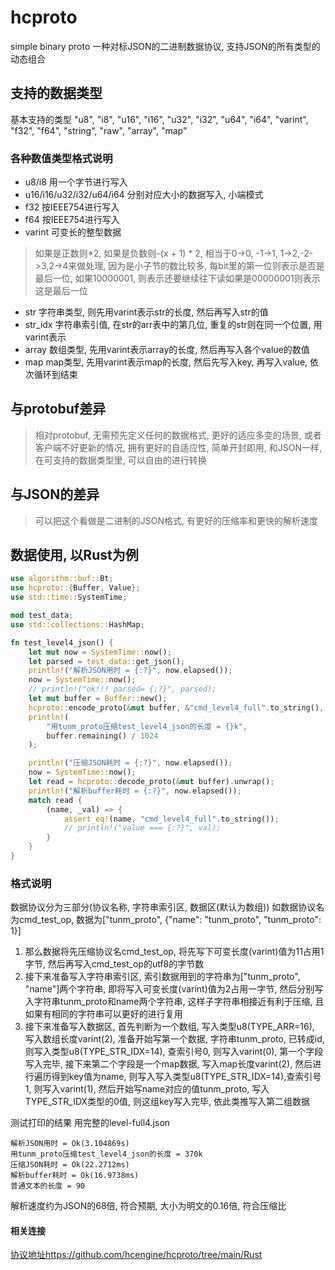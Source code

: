 # hcproto
simple binary proto
一种对标JSON的二进制数据协议, 支持JSON的所有类型的动态组合

## 支持的数据类型
基本支持的类型 "u8",   "i8",   "u16",   "i16",   "u32",   "i32", "u64",   "i64", "varint", "f32", "f64", "string",  "raw", "array",  "map"

### 各种数值类型格式说明
- u8/i8 用一个字节进行写入
- u16/i16/u32/i32/u64/i64 分别对应大小的数据写入, 小端模式
- f32 按IEEE754进行写入
- f64 按IEEE754进行写入
- varint 可变长的整型数据
> 如果是正数则*2, 如果是负数则-(x + 1) * 2, 相当于0->0, -1->1, 1->2,-2->3,2->4来做处理, 因为是小子节的数比较多, 每bit里的第一位则表示是否是最后一位, 如果10000001, 则表示还要继续往下读如果是00000001则表示这是最后一位
- str 字符串类型, 则先用varint表示str的长度, 然后再写入str的值
- str_idx 字符串索引值, 在str的arr表中的第几位, 重复的str则在同一个位置, 用varint表示
- array 数组类型, 先用varint表示array的长度, 然后再写入各个value的数值
- map map类型, 先用varint表示map的长度, 然后先写入key, 再写入value, 依次循环到结束

## 与protobuf差异
> 相对protobuf, 无需预先定义任何的数据格式, 更好的适应多变的场景, 或者客户端不好更新的情况, 拥有更好的自适应性, 简单开封即用, 和JSON一样, 在可支持的数据类型里, 可以自由的进行转换
## 与JSON的差异
> 可以把这个看做是二进制的JSON格式, 有更好的压缩率和更快的解析速度


## 数据使用, 以Rust为例
```rust
use algorithm::buf::Bt;
use hcproto::{Buffer, Value};
use std::time::SystemTime;

mod test_data;
use std::collections::HashMap;

fn test_level4_json() {
    let mut now = SystemTime::now();
    let parsed = test_data::get_json();
    println!("解析JSON用时 = {:?}", now.elapsed());
    now = SystemTime::now();
    // println!("ok!!! parsed= {:?}", parsed);
    let mut buffer = Buffer::new();
    hcproto::encode_proto(&mut buffer, &"cmd_level4_full".to_string(), vec![parsed]).unwrap();
    println!(
        "用tunm_proto压缩test_level4_json的长度 = {}k",
        buffer.remaining() / 1024
    );

    println!("压缩JSON耗时 = {:?}", now.elapsed());
    now = SystemTime::now();
    let read = hcproto::decode_proto(&mut buffer).unwrap();
    println!("解析buffer耗时 = {:?}", now.elapsed());
    match read {
        (name, _val) => {
            assert_eq!(name, "cmd_level4_full".to_string());
            // println!("value === {:?}", val);
        }
    }
}

```

### 格式说明
数据协议分为三部分(协议名称, 字符串索引区, 数据区(默认为数组))
如数据协议名为cmd_test_op, 数据为["tunm_proto", {"name": "tunm_proto", "tunm_proto": 1}]
1. 那么数据将先压缩协议名cmd_test_op, 将先写下可变长度(varint)值为11占用1字节, 然后再写入cmd_test_op的utf8的字节数
2. 接下来准备写入字符串索引区, 索引数据用到的字符串为["tunm_proto", "name"]两个字符串, 即将写入可变长度(varint)值为2占用一字节, 然后分别写入字符串tunm_proto和name两个字符串, 这样子字符串相接近有利于压缩, 且如果有相同的字符串可以更好的进行复用
3. 接下来准备写入数据区, 
首先判断为一个数组, 写入类型u8(TYPE_ARR=16), 写入数组长度varint(2), 准备开始写第一个数据, 字符串tunm_proto, 已转成id, 则写入类型u8(TYPE_STR_IDX=14), 查索引号0, 则写入varint(0), 第一个字段写入完毕, 接下来第二个字段是一个map数据, 写入map长度varint(2), 然后进行遍历得到key值为name, 则写入写入类型u8(TYPE_STR_IDX=14),查索引号1, 则写入varint(1), 然后开始写name对应的值tunm_proto, 写入TYPE_STR_IDX类型的0值, 则这组key写入完毕, 依此类推写入第二组数据

测试打印的结果
用完整的level-full4.json

```
解析JSON用时 = Ok(3.104869s)
用tunm_proto压缩test_level4_json的长度 = 370k
压缩JSON耗时 = Ok(22.2712ms)
解析buffer耗时 = Ok(16.9738ms)
普通文本的长度 = 90
```
解析速度约为JSON的68倍, 符合预期, 大小为明文的0.16倍, 符合压缩比

#### 相关连接
[协议地址https://github.com/hcengine/hcproto/tree/main/Rust](https://github.com/hcengine/hcproto/tree/main/Rust)
